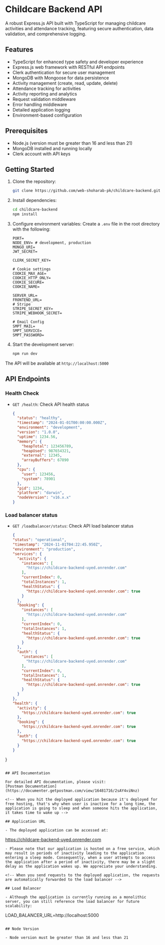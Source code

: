 # Childcare Backend API

A robust Express.js API built with TypeScript for managing childcare activities and attendance tracking, featuring secure authentication, data validation, and comprehensive logging.

## Features

- TypeScript for enhanced type safety and developer experience
- Express.js web framework with RESTful API endpoints
- Clerk authentication for secure user management
- MongoDB with Mongoose for data persistence
- Activity management (create, read, update, delete)
- Attendance tracking for activities
- Activity reporting and analytics
- Request validation middleware
- Error handling middleware
- Detailed application logging
- Environment-based configuration

## Prerequisites

- Node.js (version must be greater than 16 and less than 21)
- MongoDB installed and running locally
- Clerk account with API keys

## Getting Started

1. Clone the repository:

   ```bash
   git clone https://github.com/web-shoharab-pk/childcare-backend.git
   ```

2. Install dependencies:

   ```bash
   cd childcare-backend
   npm install
   ```

3. Configure environment variables:
   Create a `.env` file in the root directory with the following:

   ```
   PORT=
   NODE_ENV= # development, production
   MONGO_URI=
   JWT_SECRET=

   CLERK_SECRET_KEY=

   # Cookie settings
   COOKIE_MAX_AGE=
   COOKIE_HTTP_ONLY=
   COOKIE_SECURE=
   COOKIE_NAME=

   SERVER_URL=
   FRONTEND_URL=
   # Stripe
   STRIPE_SECRET_KEY=
   STRIPE_WEBHOOK_SECRET=

   # Email Config
   SMPT_MAIL=
   SMPT_SERVICE=
   SMPT_PASSWORD=
   ```

4. Start the development server:
   ```bash
   npm run dev
   ```

The API will be available at `http://localhost:5000`

## API Endpoints

### Health Check

- `GET /health`: Check API health status
  ```json
  {
    "status": "healthy",
    "timestamp": "2024-01-01T00:00:00.000Z",
    "environment": "development",
    "version": "1.0.0",
    "uptime": 1234.56,
    "memory": {
      "heapTotal": 123456789,
      "heapUsed": 987654321,
      "external": 12345,
      "arrayBuffers": 67890
    },
    "cpu": {
      "user": 123456,
      "system": 78901
    },
    "pid": 1234,
    "platform": "darwin",
    "nodeVersion": "v16.x.x"
  }
  ```
### Load balancer status

- `GET /loadbalancer/status`: Check API load balancer status
  ```json
  {  
  "status": "operational",  
  "timestamp": "2024-11-01T04:22:45.950Z",  
  "environment": "production",  
  "services": {  
    "activity": {  
      "instances": [  
        "https://childcare-backend-uyed.onrender.com"  
      ],  
      "currentIndex": 0,  
      "totalInstances": 1,  
      "healthStatus": {  
        "https://childcare-backend-uyed.onrender.com": true  
      }  
    },  
    "booking": {  
      "instances": [  
        "https://childcare-backend-uyed.onrender.com"  
      ],  
      "currentIndex": 0,  
      "totalInstances": 1,  
      "healthStatus": {  
        "https://childcare-backend-uyed.onrender.com": true  
      }  
    },  
    "auth": {  
      "instances": [  
        "https://childcare-backend-uyed.onrender.com"  
      ],  
      "currentIndex": 0,  
      "totalInstances": 1,  
      "healthStatus": {  
        "https://childcare-backend-uyed.onrender.com": true  
      }  
    }  
  },  
  "health": {  
    "activity": {  
      "https://childcare-backend-uyed.onrender.com": true  
    },  
    "booking": {  
      "https://childcare-backend-uyed.onrender.com": true  
    },  
    "auth": {  
      "https://childcare-backend-uyed.onrender.com": true  
    }  
  }  
}
  ```

## API Documentation

For detailed API documentation, please visit:
[Postman Documentation](https://documenter.getpostman.com/view/16481716/2sAY4viNnz)

<!-- When you hit the deployed application because it's deployed for free hosting, that's why when user is inactive for a long time, the application is going to sleep and when someone hits the application, it takes time to wake up -->

## Application URL

- The deployed application can be accessed at:
  ```
  https://childcare-backend-uyed.onrender.com
  ```
- Please note that our application is hosted on a free service, which may result in periods of inactivity leading to the application entering a sleep mode. Consequently, when a user attempts to access the application after a period of inactivity, there may be a slight delay as the application wakes up. We appreciate your understanding.

<!-- When you send requests to the deployed application, the requests are automatically forwarded to the load balancer -->

## Load Balancer

- Although the application is currently running as a monolithic server, you can still reference the load balancer for future scalability:
  ```
  LOAD_BALANCER_URL=http://localhost:5000
  ```

## Node Version

- Node version must be greater than 16 and less than 21

